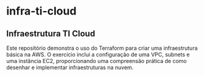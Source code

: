 # infra-ti-cloud

## Infraestrutura TI Cloud

Este repositório demonstra o uso do Terraform para criar uma infraestrutura básica na AWS. O exercício inclui a configuração de uma VPC, subnets e uma instância EC2, proporcionando uma compreensão prática de como desenhar e implementar infraestruturas na nuvem.

